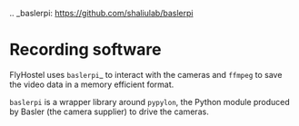 .. _baslerpi: https://github.com/shaliulab/baslerpi

Recording software
==========================


FlyHostel uses `baslerpi`_ to interact with the cameras and `ffmpeg` to save the video data in a memory efficient format.

`baslerpi` is a wrapper library around `pypylon`, the Python module produced by Basler (the camera supplier) to drive the cameras.




